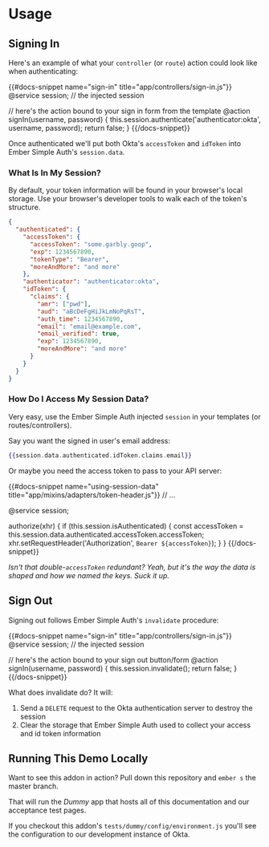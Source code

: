# Usage

## Signing In

Here's an example of what your `controller` (or `route`) action could look like
when authenticating:

{{#docs-snippet name="sign-in" title="app/controllers/sign-in.js"}}
  @service session; // the injected session
  
  // here's the action bound to your sign in form from the template
  @action signIn(username, password) {
    this.session.authenticate('authenticator:okta', username, password);
    return false;
  }
{{/docs-snippet}}

Once authenticated we'll put both Okta's `accessToken` and `idToken` into Ember
Simple Auth's `session.data`.

### What Is In My Session?

By default, your token information will be found in your browser's local storage.  Use your
browser's developer tools to walk each of the token's structure.

```json
{
  "authenticated": {
    "accessToken": {
      "accessToken": "some.garbly.goop",
      "exp": 1234567890,
      "tokenType": "Bearer",
      "moreAndMore": "and more"
    },
    "authenticator": "authenticator:okta",
    "idToken": {
      "claims": {
        "amr": ["pwd"],
        "aud": "aBcDeFgHiJkLmNoPqRsT",
        "auth_time": 1234567890,
        "email": "email@example.com",
        "email_verified": true,
        "exp": 1234567890,
        "moreAndMore": "and more"
      }
    }  
  }
}

```

### How Do I Access My Session Data?

Very easy, use the Ember Simple Auth injected `session` in your 
templates (or routes/controllers).

Say you want the signed in user's email address:

```handlebars
{{session.data.authenticated.idToken.claims.email}}
```

Or maybe you need the access token to pass to your API server:

{{#docs-snippet name="using-session-data" title="app/mixins/adapters/token-header.js"}}
  // ...
  
  @service session;

  authorize(xhr) {
    if (this.session.isAuthenticated) {
      const accessToken = this.session.data.authenticated.accessToken.accessToken;
      xhr.setRequestHeader('Authorization', `Bearer ${accessToken}`);
    }
  }
{{/docs-snippet}}

_Isn't that double-`accessToken` redundant?  Yeah, but it's the way the data is shaped and 
how we named the keys.  Suck it up._

## Sign Out

Signing out follows Ember Simple Auth's `invalidate` procedure:

{{#docs-snippet name="sign-in" title="app/controllers/sign-in.js"}}
  @service session; // the injected session
  
  // here's the action bound to your sign out button/form
  @action signIn(username, password) {
    this.session.invalidate();
    return false;
  }
{{/docs-snippet}}

What does invalidate do?  It will:

1. Send a `DELETE` request to the Okta authentication server
to destroy the session 
1. Clear the storage that Ember Simple Auth used to collect 
your access and id token information


## Running This Demo Locally

Want to see this addon in action?  Pull down this repository and `ember s` the master branch.

That will run the _Dummy_ app that hosts all of this documentation and our acceptance
test pages.

If you checkout this addon's `tests/dummy/config/environment.js` you'll see the
configuration to our development instance of Okta.
